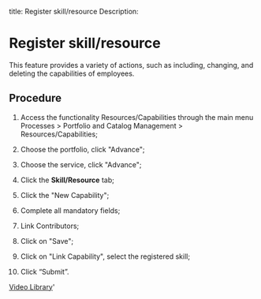 title: Register skill/resource
Description: 
# Register skill/resource

This feature provides a variety of actions, such as including, changing, and deleting the capabilities of employees.

Procedure
-------------

1.  Access the functionality Resources/Capabilities through the main menu
    Processes \> Portfolio and Catalog Management \> Resources/Capabilities;

2.  Choose the portfolio, click "Advance";

3.  Choose the service, click "Advance";

4.  Click the **Skill/Resource** tab;

5.  Click the "New Capability";

6.  Complete all mandatory fields;

7.  Link Contributors;

8.  Click on "Save";

9.  Click on "Link Capability", select the registered skill;

10. Click “Submit”.


<i class='fa fa-youtube-play  fa-2x' style='color:#97ce17;vertical-align: middle;'> </i> [Video Library](https://www.youtube.com/playlist?list=PLB5qK2uzf2RPsG8HdkE7qEHB39yEI_T8y)'

<!-- !!! tip "About"

    <b>Product/Version:</b> CITSmart | 9.00 &nbsp;&nbsp;
    <b>Updated:</b>01/03/2019 - Anna Martins

